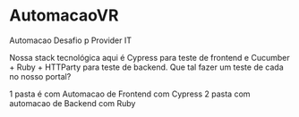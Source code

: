 # AutomacaoVR
Automacao Desafio p Provider IT

Nossa stack tecnológica aqui é Cypress para teste de frontend e Cucumber + Ruby + HTTParty para
teste de backend. Que tal fazer um teste de cada no nosso portal?

1 pasta é com Automacao de Frontend com Cypress
2 pasta com automacao de Backend com Ruby
